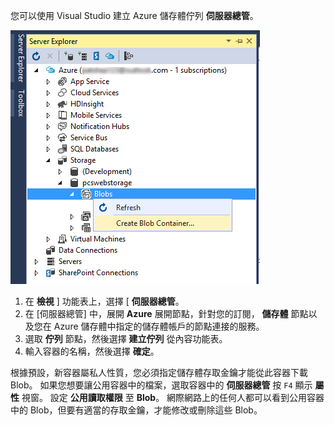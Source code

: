 您可以使用 Visual Studio 建立 Azure 儲存體佇列 **伺服器總管**。

![伺服器總管 Blob][Image1]

1. 在 **檢視** ] 功能表上，選擇 [ **伺服器總管**。
2. 在 [伺服器總管] 中，展開 **Azure** 展開節點，針對您的訂閱， **儲存體** 節點以及您在 Azure 儲存體中指定的儲存體帳戶的節點連接的服務。
3. 選取 **佇列** 節點，然後選擇 **建立佇列** 從內容功能表。
4. 輸入容器的名稱，然後選擇 **確定**。   

根據預設，新容器屬私人性質，您必須指定儲存體存取金鑰才能從此容器下載 Blob。 如果您想要讓公用容器中的檔案，選取容器中的 **伺服器總管** 按 `F4` 顯示 **屬性** 視窗。 設定 **公用讀取權限** 至 **Blob**。 網際網路上的任何人都可以看到公用容器中的 Blob，但要有適當的存取金鑰，才能修改或刪除這些 Blob。


[Image1]: ./media/vs-create-blob-container-in-server-explorer/vs-storage-create-blob-containers-in-Server-Explorer.png

